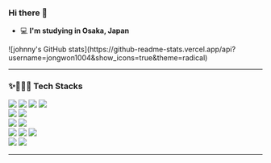 ### Hi there 👋

 - 💻    **I'm studying in Osaka, Japan**

<div>
![johnny's GitHub stats](https://github-readme-stats.vercel.app/api?username=jongwon1004&show_icons=true&theme=radical) 

<hr>

<div align=left>
</div>

<div align=left>
<h3>✨👩🏻‍💻 Tech Stacks </h3>
<!--
<img src="https://img.shields.io/badge/아이콘의 내용-배경색?style=flat&logo=로고이름&logoColor=white"/>
<img src="https://img.shields.io/badge/React-61DAFB?style=flat-square&logo=React&logoColor=white"/>
-->
<!-- Front -->
<img src="https://img.shields.io/badge/HTML5-E34F26?style=for-the-badge&logo=HTML5&logoColor=white"/>
<img src="https://img.shields.io/badge/CSS3-1572B6?style=for-the-badge&logo=CSS3&logoColor=white"/>
<img src="https://img.shields.io/badge/JavaScript-F7DF1E?style=for-the-badge&logo=JavaScript&logoColor=white"/>
<img src="https://img.shields.io/badge/jQuery-0769AD?style=for-the-badge&logo=jQuery&logoColor=white"/>
<br>
<!-- Back -->
<img src="https://img.shields.io/badge/Java-007396?style=for-the-badge&logo=Java&logoColor=white">


<!-- data -->
<img src="https://img.shields.io/badge/MySQL-F80000?style=for-the-badge&logo=MySQL&logoColor=white"/>
<br>
<!-- 프레임워크 -->
<img src="https://img.shields.io/badge/Spring-6DB33F?style=for-the-badge&logo=Spring&logoColor=white"/>

<img src="https://img.shields.io/badge/bootstrap-7952B3?style=for-the-badge&logo=bootstrap&logoColor=white">


<br>
<!-- 서버 -->
<img src="https://img.shields.io/badge/apache tomcat-F8DC75?style=for-the-badge&logo=apachetomcat&logoColor=white">

<!-- tool -->
<img src="https://img.shields.io/badge/Eclipse IDE-2C2255?style=for-the-badge&logo=Eclipse IDE&logoColor=white"/>
  
 <img src="https://img.shields.io/badge/InteliJ IDE-2C2255?style=for-the-badge&logo=InteliJ IDE&logoColor=white"/>

<br>
<!-- 협업 -->
<img src="https://img.shields.io/badge/GitHub-181717?style=for-the-badge&logo=GitHub&logoColor=white"/>

<img src="https://img.shields.io/badge/Notion-000000?style=for-the-badge&logo=Notion&logoColor=white"/>
<br>


</div>

<hr>
